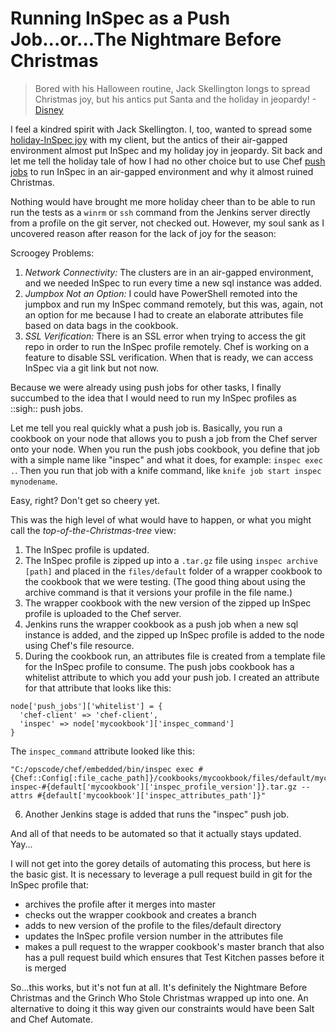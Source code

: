 # Running InSpec as a Push Job...or...The Nightmare Before Christmas

> Bored with his Halloween routine, Jack Skellington longs to spread Christmas joy, but his antics put Santa and the holiday in jeopardy! - [Disney](http://movies.disney.com/the-nightmare-before-christmas)

I feel a kindred spirit with Jack Skellington. I, too, wanted to spread some [holiday-InSpec joy](http://sysadvent.blogspot.com/2016/12/day-3-building-empathy-devopsec-story.html?utm_content=buffer1c4b0&utm_medium=social&utm_source=twitter.com&utm_campaign=buffer) with my client, but the antics of their air-gapped environment almost put InSpec and my holiday joy in jeopardy. Sit back and let me tell the holiday tale of how I had no other choice but to use Chef [push jobs](http://sysadvent.blogspot.com/2013/12/day-9-getting-pushy-with-chef.html) to run InSpec in an air-gapped environment and why it almost ruined Christmas. 

Nothing would have brought me more holiday cheer than to be able to run run the tests as a `winrm` or `ssh` command from the Jenkins server directly from a profile on the git server, not checked out. However, my soul sank as I uncovered reason after reason for the lack of joy for the season:

Scroogey Problems:
1) _Network Connectivity:_ The clusters are in an air-gapped environment, and we needed InSpec to run every time a new sql instance was added.
2) _Jumpbox Not an Option:_ I could have PowerShell remoted into the jumpbox and run my InSpec command remotely, but this was, again, not an option for me because I had to create an elaborate attributes file based on data bags in the cookbook.
3) _SSL Verification:_ There is an SSL error when trying to access the git repo in order to run the InSpec profile remotely. Chef is working on a feature to disable SSL verification. When that is ready, we can access InSpec via a git link but not now. 

Because we were already using push jobs for other tasks, I finally succumbed to the idea that I would need to run my InSpec profiles as ::sigh:: push jobs.

Let me tell you real quickly what a push job is. Basically, you run a cookbook on your node that allows you to push a job from the Chef server onto your node. When you run the push jobs cookbook, you define that job with a simple name like "inspec" and what it does, for example: `inspec exec .`. Then you run that job with a knife command, like `knife job start inspec mynodename`.

Easy, right? Don't get so cheery yet.

This was the high level of what would have to happen, or what you might call the _top-of-the-Christmas-tree_ view:
1) The InSpec profile is updated.
2) The InSpec profile is zipped up into a `.tar.gz` file using `inspec archive [path]` and placed in the `files/default` folder of a wrapper cookbook to the cookbook that we were testing. (The good thing about using the archive command is that it versions your profile in the file name.)
3) The wrapper cookbook with the new version of the zipped up InSpec profile is uploaded to the Chef server.
4) Jenkins runs the wrapper cookbook as a push job when a new sql instance is added, and the zipped up InSpec profile is added to the node using Chef's file resource.
5) During the cookbook run, an attributes file is created from a template file for the InSpec profile to consume. The push jobs cookbook has a whitelist attribute to which you add your push job. I created an attribute for that attribute that looks like this:
```
node['push_jobs']['whitelist'] = {
  'chef-client' => 'chef-client',
  'inspec' => node['mycookbook']['inspec_command']
}
```
The `inspec_command` attribute looked like this:
```
"C:/opscode/chef/embedded/bin/inspec exec #{Chef::Config[:file_cache_path]}/cookbooks/mycookbook/files/default/mycookbook-inspec-#{default['mycookbook']['inspec_profile_version']}.tar.gz --attrs #{default['mycookbook']['inspec_attributes_path']}"
```
6) Another Jenkins stage is added that runs the "inspec" push job.

And all of that needs to be automated so that it actually stays updated. Yay...

I will not get into the gorey details of automating this process, but here is the basic gist. It is necessary to leverage a pull request build in git for the InSpec profile that:
- archives the profile after it merges into master
- checks out the wrapper cookbook and creates a branch
- adds to new version of the profile to the files/default directory
- updates the InSpec profile version number in the attributes file
- makes a pull request to the wrapper cookbook's master branch that also has a pull request build which ensures that Test Kitchen passes before it is merged

So...this works, but it's not fun at all. It's definitely the Nightmare Before Christmas and the Grinch Who Stole Christmas wrapped up into one. An alternative to doing it this way given our constraints would have been Salt and Chef Automate. 